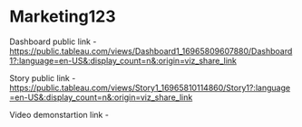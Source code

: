 # Marketing123


Dashboard public link - https://public.tableau.com/views/Dashboard1_16965809607880/Dashboard1?:language=en-US&:display_count=n&:origin=viz_share_link

Story public link - https://public.tableau.com/views/Story1_16965810114860/Story1?:language=en-US&:display_count=n&:origin=viz_share_link

Video demonstartion link - 
